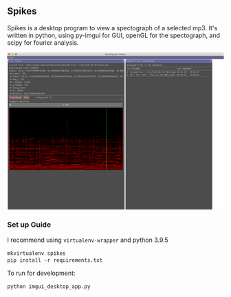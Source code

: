 ## Spikes

Spikes is a desktop program to view a spectograph of a selected mp3. It's written in python, using py-imgui for GUI, openGL for the spectograph, and scipy for fourier analysis.

![Spectrograph Viewer Screenshot](/readme_assets/spectrograph_viewer.png)

### Set up Guide

I recommend using `virtualenv-wrapper` and python 3.9.5

```
mkvirtualenv spikes
pip install -r requirements.txt
```

To run for development:

```
python imgui_desktop_app.py
```
